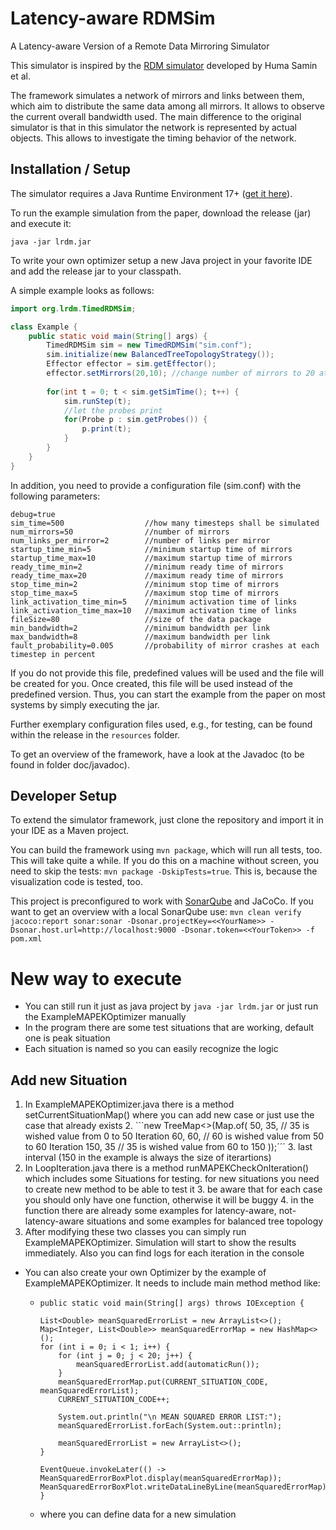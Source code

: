 # Latency-aware RDMSim
A Latency-aware Version of a Remote Data Mirroring Simulator

This simulator is inspired by the [RDM simulator](https://www.hpi.uni-potsdam.de/giese/public/selfadapt/exemplars/rdmsim/) developed by Huma Samin et al. 

The framework simulates a network of mirrors and links between them, which aim to distribute the same data among all mirrors.
It allows to observe the current overall bandwidth used. The main difference to the original simulator is that in this simulator the network is represented by actual objects.
This allows to investigate the timing behavior of the network.

## Installation / Setup

The simulator requires a Java Runtime Environment 17+ ([get it here](https://jdk.java.net/java-se-ri/17)).

To run the example simulation from the paper, download the release (jar) and execute it:

``java -jar lrdm.jar``

To write your own optimizer setup a new Java project in your favorite IDE and add the release jar to your classpath.

A simple example looks as follows:

```java
import org.lrdm.TimedRDMSim;

class Example {
    public static void main(String[] args) {
        TimedRDMSim sim = new TimedRDMSim("sim.conf");
        sim.initialize(new BalancedTreeTopologyStrategy());
        Effector effector = sim.getEffector();
        effector.setMirrors(20,10); //change number of mirrors to 20 at timestep 10
        
        for(int t = 0; t < sim.getSimTime(); t++) {
            sim.runStep(t);
            //let the probes print 
            for(Probe p : sim.getProbes()) {
                p.print(t);
            }
        }
    }
}
```

In addition, you need to provide a configuration file (sim.conf) with the following parameters:

```properties
debug=true              
sim_time=500                  //how many timesteps shall be simulated
num_mirrors=50                //number of mirrors
num_links_per_mirror=2        //number of links per mirror
startup_time_min=5            //minimum startup time of mirrors
startup_time_max=10           //maximum startup time of mirrors
ready_time_min=2              //minimum ready time of mirrors
ready_time_max=20             //maximum ready time of mirrors
stop_time_min=2               //minimum stop time of mirrors
stop_time_max=5               //maximum stop time of mirrors
link_activation_time_min=5    //minimum activation time of links
link_activation_time_max=10   //maximum activation time of links 
fileSize=80                   //size of the data package
min_bandwidth=2               //minimum bandwidth per link 
max_bandwidth=8               //maximum bandwidth per link
fault_probability=0.005       //probability of mirror crashes at each timestep in percent
```

If you do not provide this file, predefined values will be used and the file will be created for you. Once created, this file will be used instead of the predefined version. Thus, you can start the example from the paper on most systems by simply executing the jar. 

Further exemplary configuration files used, e.g., for testing, can be found within the release in the ``resources`` folder.

To get an overview of the framework, have a look at the Javadoc (to be found in folder doc/javadoc).

## Developer Setup

To extend the simulator framework, just clone the repository and import it in your IDE as a Maven project.

You can build the framework using ``mvn package``, which will run all tests, too. This will take quite a while. If you do this on a machine without screen, you need to skip the tests: ``mvn package -DskipTests=true``. This is, because the visualization code is tested, too. 

This project is preconfigured to work with [SonarQube](https://www.sonarsource.com/products/sonarqube/) and JaCoCo. If you want to get an overview with a local SonarQube use:
``mvn clean verify jacoco:report sonar:sonar -Dsonar.projectKey=<<YourName>> -Dsonar.host.url=http://localhost:9000 -Dsonar.token=<<YourToken>> -f pom.xml``

# New way to execute
* You can still run it just as java project by ``java -jar lrdm.jar`` or just run the ExampleMAPEKOptimizer manually
* In the program there are some test situations that are working, default one is peak situation
* Each situation is named so you can easily recognize the logic

## Add new Situation

1. In ExampleMAPEKOptimizer.java there is a method setCurrentSituationMap() where you can add new case or just use the case that already exists
   2. ```new TreeMap<>(Map.of(
      50, 35, // 35 is wished value from 0 to 50 Iteration
      60, 60, // 60 is wished value from 50 to 60 Iteration
      150, 35 // 35 is wished value from 60 to 150
      ));´´´
   3. last interval (150 in the example is always the size of iterartions)
2. In LoopIteration.java there is a method runMAPEKCheckOnIteration() which includes some Situations for testing. for new situations you need to create new method to be able to test it
   3. be aware that for each case you should only have one function, otherwise it will be buggy
   4. in the function there are already some examples for latency-aware, not-latency-aware situations and some examples for balanced tree topology
5. After modifying these two classes you can simply run ExampleMAPEKOptimizer. Simulation will start to show the results immediately. Also you can find logs for each iteration in the console

* You can also create your own Optimizer by the example of ExampleMAPEKOptimizer. It needs to include main method method like:
  *     public static void main(String[] args) throws IOException {

        List<Double> meanSquaredErrorList = new ArrayList<>();
        Map<Integer, List<Double>> meanSquaredErrorMap = new HashMap<>();
        for (int i = 0; i < 1; i++) {
            for (int j = 0; j < 20; j++) {
                meanSquaredErrorList.add(automaticRun());
            }
            meanSquaredErrorMap.put(CURRENT_SITUATION_CODE, meanSquaredErrorList);
            CURRENT_SITUATION_CODE++;

            System.out.println("\n MEAN SQUARED ERROR LIST:");
            meanSquaredErrorList.forEach(System.out::println);

            meanSquaredErrorList = new ArrayList<>();
        }

        EventQueue.invokeLater(() -> MeanSquaredErrorBoxPlot.display(meanSquaredErrorMap));
        MeanSquaredErrorBoxPlot.writeDataLineByLine(meanSquaredErrorMap);    }
  * where you can define data for a new simulation